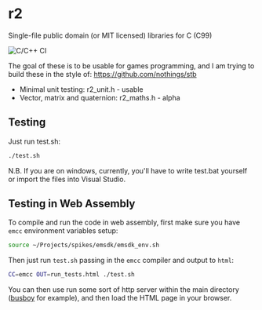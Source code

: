 # r2

Single-file public domain (or MIT licensed) libraries for C (C99)

![C/C++ CI](https://github.com/robrohan/r2/workflows/C/C++%20CI/badge.svg?branch=master)

The goal of these is to be usable for games programming, and I am trying to build these in the style of: https://github.com/nothings/stb


 * Minimal unit testing: r2_unit.h            - usable
 * Vector, matrix and quaternion: r2_maths.h  - alpha

## Testing

Just run test.sh:

```sh
./test.sh
```

N.B. If you are on windows, currently, you'll have to write test.bat yourself or import the files into Visual Studio.


## Testing in Web Assembly

To compile and run the code in web assembly, first make sure you have `emcc` environment variables setup:

```sh
source ~/Projects/spikes/emsdk/emsdk_env.sh
```

Then just run `test.sh` passing in the `emcc` compiler and output to `html`:

```sh
CC=emcc OUT=run_tests.html ./test.sh
```

You can then use run some sort of http server within the main directory ([busboy](https://github.com/robrohan/busboy) for example), and then load the HTML page in your browser.
